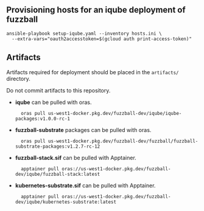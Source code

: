 ## Provisioning hosts for an iqube deployment of fuzzball

	ansible-playbook setup-iqube.yaml --inventory hosts.ini \
	  --extra-vars="oauth2accesstoken=$(gcloud auth print-access-token)"


## Artifacts

Artifacts required for deployment should be placed in the `artifacts/`
directory.

Do not commit artifacts to this repository.

- **iqube** can be pulled with oras.

        oras pull us-west1-docker.pkg.dev/fuzzball-dev/iqube/iqube-packages:v1.0.0-rc-1

- **fuzzball-substrate** packages can be pulled with oras.

        oras pull us-west1-docker.pkg.dev/fuzzball-dev/fuzzball/fuzzball-substrate-packages:v1.2.7-rc-12

- **fuzzball-stack.sif** can be pulled with Apptainer.

        apptainer pull oras://us-west1-docker.pkg.dev/fuzzball-dev/iqube/fuzzball-stack:latest

- **kubernetes-substrate.sif** can be pulled with Apptainer.

        apptainer pull oras://us-west1-docker.pkg.dev/fuzzball-dev/iqube/kubernetes-substrate:latest

